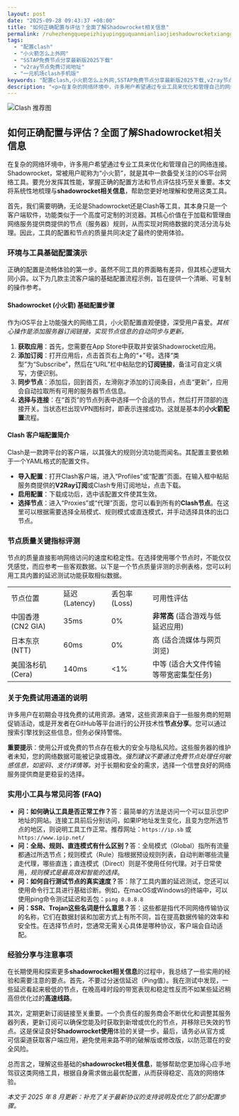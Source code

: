 ```yaml
---
layout: post
date: "2025-09-28 09:43:37 +08:00"
title: "如何正确配置与评估？全面了解Shadowrocket相关信息"
permalink: /ruhezhengquepeizhiyupingguquanmianliaojieshadowrocketxiangguanxinxi/
tags:
  - "配置clash"
  - "小火箭怎么上外网"
  - "SSTAP免费节点分享最新版2025下载"
  - "v2ray节点免费订阅地址"
  - "一元机场clash手机版"
keywords: "配置clash,小火箭怎么上外网,SSTAP免费节点分享最新版2025下载,v2ray节点免费订阅地址,一元机场clash手机版"
description: "<p>在复杂的网络环境中，许多用户希望通过专业工具来优化和管理自己的网络连接。Shadowrocket，常被用户昵称为“小火箭”，就是其中一款备受关注的iOS平台网络工具。要充分发挥其性能，掌握正确的配置方法和节点评估技巧至关重要。本文将系统性地梳理与<strong>shadowrocket相关信息</strong>，帮助您更好地理解和使用这类工具。</p>"
---
```


![Clash 推荐图](https://clashjd.github.io/assets/img/节点订阅地址.png)

## 如何正确配置与评估？全面了解Shadowrocket相关信息

<p>在复杂的网络环境中，许多用户希望通过专业工具来优化和管理自己的网络连接。Shadowrocket，常被用户昵称为“小火箭”，就是其中一款备受关注的iOS平台网络工具。要充分发挥其性能，掌握正确的配置方法和节点评估技巧至关重要。本文将系统性地梳理与<strong>shadowrocket相关信息</strong>，帮助您更好地理解和使用这类工具。</p>
<p>首先，我们需要明确，无论是Shadowrocket还是Clash等工具，其本身只是一个客户端软件，功能类似于一个高度可定制的浏览器。其核心价值在于加载和管理由网络服务提供商提供的节点（服务器）规则，从而实现对网络数据的灵活分流与处理。因此，工具的配置和节点的质量共同决定了最终的使用体验。</p>
<h3>环境与工具基础配置演示</h3>
<p>正确的配置是流畅体验的第一步。虽然不同工具的界面略有差异，但其核心逻辑大同小异。以下为几款主流客户端的基础配置流程示例，旨在提供一个清晰、可复制的操作参考。</p>
<h4><strong>Shadowrocket (小火箭) 基础配置步骤</strong></h4>
<p>作为iOS平台上功能强大的网络工具，小火箭配置直观便捷，深受用户喜爱。<em>其核心操作是添加服务器订阅链接，实现节点信息的自动同步与更新。</em></p>
<ol>
    <li><strong>获取应用</strong>：首先，您需要在App Store中获取并安装Shadowrocket应用。</li>
    <li><strong>添加订阅</strong>：打开应用后，点击首页右上角的“+”号。选择“类型”为“Subscribe”，然后在“URL”栏中粘贴您的<strong>订阅链接</strong>，备注可自定义填写，方便识别。</li>
    <li><strong>同步节点</strong>：添加后，回到首页，左滑刚才添加的订阅条目，点击“更新”，应用会自动拉取所有可用的服务器节点信息。</li>
    <li><strong>选择与连接</strong>：在“首页”的节点列表中选择一个合适的节点，然后打开顶部的连接开关。当状态栏出现VPN图标时，即表示连接成功。这就是基本的<strong>小火箭配置</strong>流程。</li>
</ol>
<h4><strong>Clash 客户端配置简介</strong></h4>
<p>Clash是一款跨平台的客户端，以其强大的规则分流功能而闻名。其配置主要依赖于一个YAML格式的配置文件。</p>
<ul>
    <li><strong>导入配置</strong>：打开Clash客户端，进入“Profiles”或“配置”页面。在输入框中粘贴服务商提供的<strong>V2Ray订阅</strong>或Clash专用订阅地址，点击下载。</li>
    <li><strong>启用配置</strong>：下载成功后，选中该配置文件使其生效。</li>
    <li><strong>选择节点</strong>：进入“Proxies”或“代理”页面，您可以看到所有的<strong>Clash节点</strong>。在这里可以根据需要选择全局模式、规则模式或直连模式，并手动选择具体的出口节点。</li>
</ul>
<h3>节点质量关键指标评测</h3>
<p>节点的质量直接影响网络访问的速度和稳定性。在选择使用哪个节点时，不能仅仅凭感觉，而应参考一些客观数据。以下是一个节点质量评测的示例表格，您可以利用工具内置的延迟测试功能获取相似数据。</p>
<table>
    <tr>
        <td>节点位置</td>
        <td>延迟 (Latency)</td>
        <td>丢包率 (Loss)</td>
        <td>可用性评估</td>
    </tr>
    <tr>
        <td>中国香港 (CN2 GIA)</td>
        <td>35ms</td>
        <td>0%</td>
        <td><strong>非常高</strong> (适合游戏与低延迟应用)</td>
    </tr>
    <tr>
        <td>日本东京 (NTT)</td>
        <td>60ms</td>
        <td>0%</td>
        <td>高 (适合流媒体与网页浏览)</td>
    </tr>
    <tr>
        <td>美国洛杉矶 (Cera)</td>
        <td>140ms</td>
        <td>&lt;1%</td>
        <td>中等 (适合大文件传输等带宽密集型任务)</td>
    </tr>
</table>
<h3>关于免费试用通道的说明</h3>
<p>许多用户在初期会寻找免费的试用资源。通常，这些资源来自于一些服务商的短期促销活动，或是开发者在GitHub等平台进行的公开技术性<strong>节点分享</strong>。您可以通过搜索引擎找到这些信息，但务必保持警惕。</p>
<p><strong>重要提示</strong>：使用公开或免费的节点存在极大的安全与隐私风险。这些服务器的维护者未知，您的网络数据可能被记录或篡改。<em>强烈建议不要通过免费节点处理任何敏感信息，如密码、支付详情等。</em>对于长期和安全的需求，选择一个信誉良好的网络服务提供商是更稳妥的选择。</p>
<h3>实用小工具与常见问答 (FAQ)</h3>
<ul>
    <li><strong>问：如何确认工具是否正常工作？</strong>答：最简单的方法是访问一个可以显示您IP地址的网站。连接工具前后分别访问，如果IP地址发生变化，且变为您所选节点的地区，则说明工具工作正常。推荐网址：<code>https://ip.sb</code> 或 <code>https://www.ipip.net/</code></li>
    <li><strong>问：全局、规则、直连模式有什么区别？</strong>答：全局模式（Global）指所有流量都通过所选节点；规则模式（Rule）指根据预设规则列表，自动判断哪些流量走代理，哪些直连；直连模式（Direct）则是不使用任何代理。对于日常使用，<em>规则模式是最高效和智能的选择</em>。</li>
    <li><strong>问：如何自行测试节点的真实速度？</strong>答：除了工具内置的延迟测试，您还可以使用命令行工具进行基础诊断。例如，在macOS或Windows的终端中，可以使用ping命令测试延迟和丢包：<code>ping 8.8.8.8</code></li>
    <li><strong>问：SSR、Trojan这些名词是什么意思？</strong>答：这些都是指代不同网络传输协议的名称，它们在数据封装和加密方式上有所不同，旨在提高数据传输的效率和安全性。在选择节点时，您通常无需关心具体是哪种协议，客户端会自动适配。</li>
</ul>
<h3>经验分享与注意事项</h3>
<p>在长期使用和探索更多<strong>shadowrocket相关信息</strong>的过程中，我总结了一些实用的经验和需要注意的要点。首先，不要过分迷信延迟（Ping值）。我在测试中发现，一些延迟看起来极低的节点，在晚高峰时段的带宽表现和稳定性反而不如某些延迟稍高但优化过的<strong>高速线路</strong>。</p>
<p>其次，定期更新订阅链接至关重要。一个负责任的服务商会不断优化和调整其服务器列表，更新订阅可以确保您能及时获取到新增或优化的节点，并移除已失效的节点。这是保证良好<strong>Shadowrocket使用</strong>体验的关键一步。最后，请务必从官方或可信渠道获取客户端应用，避免使用来路不明的破解版或修改版，以防范潜在的安全风险。</p>
<p>总而言之，理解这些基础的<strong>shadowrocket相关信息</strong>，能够帮助您更加得心应手地驾驭这类网络工具，根据自身需求做出最优配置，从而获得稳定、高效的网络体验。</p>
<p><em>本文于 2025 年 8 月更新：补充了关于最新协议的支持说明及优化了部分配置步骤。</em></p>